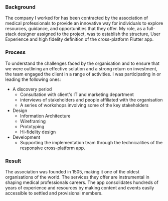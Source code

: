 ### Background
The company I worked for has been contracted by the association of medical professionals to provide an innovative way for individuals to explore resources, guidance, and opportunities that they offer.
My role, as a full-stack designer assigned to the project, was to establish the structure, User Experience and high fidelity definition of the cross-platform Flutter app.

### Process
To understand the challenges faced by the organisation and to ensure that we were outlining an effective solution and a strong return on investment, the team engaged the client in a range of activities. I was participating in or leading the following ones:
- A discovery period
  - Consultation with client's IT and marketing department
  - interviews of stakeholders and people affiliated with the organisation
  - A series of workshops involving some of the key stakeholders
- Design
  - Information Architecture
  - Wireframing
  - Prototyping
  - Hi-fidelity design
- Development
  - Supporting the implementation team through the technicalities of the responsive cross-platform app.

### Result
The association was founded in 1505, making it one of the oldest organisations of the world. The services they offer are instrumental in shaping medical professionals careers. The app consolidates hundreds of years of experience and resources by making content and events easily accessible to settled and provisional members.